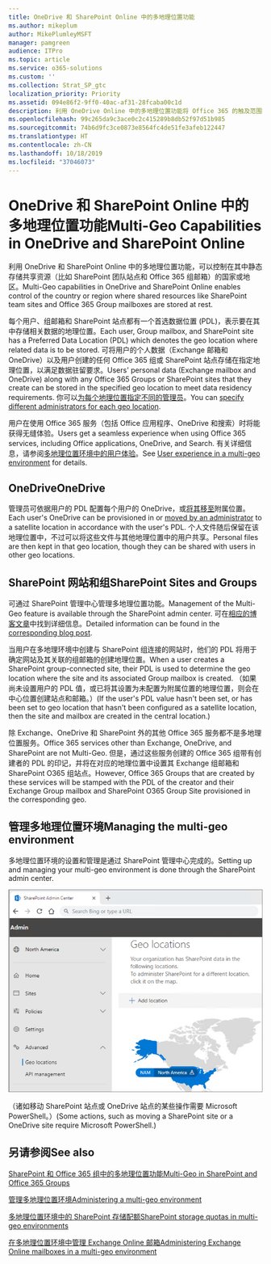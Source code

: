 ```yaml
---
title: OneDrive 和 SharePoint Online 中的多地理位置功能
ms.author: mikeplum
author: MikePlumleyMSFT
manager: pamgreen
audience: ITPro
ms.topic: article
ms.service: o365-solutions
ms.custom: ''
ms.collection: Strat_SP_gtc
localization_priority: Priority
ms.assetid: 094e86f2-9ff0-40ac-af31-28fcaba00c1d
description: 利用 OneDrive Online 中的多地理位置功能将 Office 365 的触及范围扩展到多个地理区域。
ms.openlocfilehash: 99c265da9c3ace0c2c415289b8db52f97d51b985
ms.sourcegitcommit: 74b6d9fc3ce0873e8564fc4de51fe3afeb122447
ms.translationtype: HT
ms.contentlocale: zh-CN
ms.lasthandoff: 10/18/2019
ms.locfileid: "37046073"
---
```

# <a name="multi-geo-capabilities-in-onedrive-and-sharepoint-online"></a><span data-ttu-id="eaf68-103">OneDrive 和 SharePoint Online 中的多地理位置功能</span><span class="sxs-lookup"><span data-stu-id="eaf68-103">Multi-Geo Capabilities in OneDrive and SharePoint Online</span></span>

<span data-ttu-id="eaf68-104">利用 OneDrive 和 SharePoint Online 中的多地理位置功能，可以控制在其中静态存储共享资源（比如 SharePoint 团队站点和 Office 365 组邮箱）的国家或地区。</span><span class="sxs-lookup"><span data-stu-id="eaf68-104">Multi-Geo capabilities in OneDrive and SharePoint Online enables control of the country or region where shared resources like SharePoint team sites and Office 365 Group mailboxes are stored at rest.</span></span>

<span data-ttu-id="eaf68-105">每个用户、组邮箱和 SharePoint 站点都有一个首选数据位置 (PDL)，表示要在其中存储相关数据的地理位置。</span><span class="sxs-lookup"><span data-stu-id="eaf68-105">Each user, Group mailbox, and SharePoint site has a Preferred Data Location (PDL) which denotes the geo location where related data is to be stored.</span></span> <span data-ttu-id="eaf68-106">可将用户的个人数据（Exchange 邮箱和 OneDrive）以及用户创建的任何 Office 365 组或 SharePoint 站点存储在指定地理位置，以满足数据驻留要求。</span><span class="sxs-lookup"><span data-stu-id="eaf68-106">Users' personal data (Exchange mailbox and OneDrive) along with any Office 365 Groups or SharePoint sites that they create can be stored in the specified geo location to meet data residency requirements.</span></span> <span data-ttu-id="eaf68-107">你可以[为每个地理位置指定不同的管理员](add-a-sharepoint-geo-admin.md)。</span><span class="sxs-lookup"><span data-stu-id="eaf68-107">You can [specify different administrators for each geo location](add-a-sharepoint-geo-admin.md).</span></span>

<span data-ttu-id="eaf68-108">用户在使用 Office 365 服务（包括 Office 应用程序、OneDrive 和搜索）时将能获得无缝体验。</span><span class="sxs-lookup"><span data-stu-id="eaf68-108">Users get a seamless experience when using Office 365 services, including Office applications, OneDrive, and Search.</span></span> <span data-ttu-id="eaf68-109">有关详细信息，请参阅[多地理位置环境中的用户体验](multi-geo-user-experience.md)。</span><span class="sxs-lookup"><span data-stu-id="eaf68-109">See [User experience in a multi-geo environment](multi-geo-user-experience.md) for details.</span></span>

## <a name="onedrive"></a><span data-ttu-id="eaf68-110">OneDrive</span><span class="sxs-lookup"><span data-stu-id="eaf68-110">OneDrive</span></span>

<span data-ttu-id="eaf68-111">管理员可依据用户的 PDL 配置每个用户的 OneDrive，或[将其移至](move-onedrive-between-geo-locations.md)附属位置。</span><span class="sxs-lookup"><span data-stu-id="eaf68-111">Each user's OneDrive can be provisioned in or [moved by an administrator](move-onedrive-between-geo-locations.md) to a satellite location in accordance with the user's PDL.</span></span> <span data-ttu-id="eaf68-112">个人文件随后保留在该地理位置中，不过可以将这些文件与其他地理位置中的用户共享。</span><span class="sxs-lookup"><span data-stu-id="eaf68-112">Personal files are then kept in that geo location, though they can be shared with users in other geo locations.</span></span>

## <a name="sharepoint-sites-and-groups"></a><span data-ttu-id="eaf68-113">SharePoint 网站和组</span><span class="sxs-lookup"><span data-stu-id="eaf68-113">SharePoint Sites and Groups</span></span>

<span data-ttu-id="eaf68-114">可通过 SharePoint 管理中心管理多地理位置功能。</span><span class="sxs-lookup"><span data-stu-id="eaf68-114">Management of the Multi-Geo feature is available through the SharePoint admin center.</span></span> <span data-ttu-id="eaf68-115">可在[相应的博客文章](https://techcommunity.microsoft.com/t5/Office-365-Blog/Now-available-Multi-Geo-in-SharePoint-and-Office-365-Groups/ba-p/263302)中找到详细信息。</span><span class="sxs-lookup"><span data-stu-id="eaf68-115">Detailed information can be found in the [corresponding blog post](https://techcommunity.microsoft.com/t5/Office-365-Blog/Now-available-Multi-Geo-in-SharePoint-and-Office-365-Groups/ba-p/263302).</span></span>

<span data-ttu-id="eaf68-116">当用户在多地理环境中创建与 SharePoint 组连接的网站时，他们的 PDL 将用于确定网站及其关联的组邮箱的创建地理位置。</span><span class="sxs-lookup"><span data-stu-id="eaf68-116">When a user creates a SharePoint group-connected site, their PDL is used to determine the geo location where the site and its associated Group mailbox is created.</span></span> <span data-ttu-id="eaf68-117">（如果尚未设置用户的 PDL 值，或已将其设置为未配置为附属位置的地理位置，则会在中心位置创建站点和邮箱。）</span><span class="sxs-lookup"><span data-stu-id="eaf68-117">(If the user's PDL value hasn't been set, or has been set to geo location that hasn't been configured as a satellite location, then the site and mailbox are created in the central location.)</span></span>

<span data-ttu-id="eaf68-118">除 Exchange、OneDrive 和 SharePoint 外的其他 Office 365 服务都不是多地理位置服务。</span><span class="sxs-lookup"><span data-stu-id="eaf68-118">Office 365 services other than Exchange, OneDrive, and SharePoint are not Multi-Geo.</span></span> <span data-ttu-id="eaf68-119">但是，通过这些服务创建的 Office 365 组带有创建者的 PDL 的印记，并将在对应的地理位置中设置其 Exchange 组邮箱和 SharePoint O365 组站点。</span><span class="sxs-lookup"><span data-stu-id="eaf68-119">However, Office 365 Groups that are created by these services will be stamped with the PDL of the creator and their Exchange Group mailbox and SharePoint O365 Group Site provisioned in the corresponding geo.</span></span> 

## <a name="managing-the-multi-geo-environment"></a><span data-ttu-id="eaf68-120">管理多地理位置环境</span><span class="sxs-lookup"><span data-stu-id="eaf68-120">Managing the multi-geo environment</span></span>

<span data-ttu-id="eaf68-121">多地理位置环境的设置和管理是通过 SharePoint 管理中心完成的。</span><span class="sxs-lookup"><span data-stu-id="eaf68-121">Setting up and managing your multi-geo environment is done through the SharePoint admin center.</span></span> 

![SharePoint 管理中心中地理位置页面的屏幕截图](media/sharepoint-multi-geo-admin-center.png)

<span data-ttu-id="eaf68-123">（诸如移动 SharePoint 站点或 OneDrive 站点的某些操作需要 Microsoft PowerShell。）</span><span class="sxs-lookup"><span data-stu-id="eaf68-123">(Some actions, such as moving a SharePoint site or a OneDrive site require Microsoft PowerShell.)</span></span>

## <a name="see-also"></a><span data-ttu-id="eaf68-124">另请参阅</span><span class="sxs-lookup"><span data-stu-id="eaf68-124">See also</span></span>

[<span data-ttu-id="eaf68-125">SharePoint 和 Office 365 组中的多地理位置功能</span><span class="sxs-lookup"><span data-stu-id="eaf68-125">Multi-Geo in SharePoint and Office 365 Groups</span></span>](https://techcommunity.microsoft.com/t5/Office-365-Blog/Now-available-Multi-Geo-in-SharePoint-and-Office-365-Groups/ba-p/263302)

[<span data-ttu-id="eaf68-126">管理多地理位置环境</span><span class="sxs-lookup"><span data-stu-id="eaf68-126">Administering a multi-geo environment</span></span>](administering-a-multi-geo-environment.md)

[<span data-ttu-id="eaf68-127">多地理位置环境中的 SharePoint 存储配额</span><span class="sxs-lookup"><span data-stu-id="eaf68-127">SharePoint storage quotas in multi-geo environments</span></span>](sharepoint-multi-geo-storage-quota.md)

[<span data-ttu-id="eaf68-128">在多地理位置环境中管理 Exchange Online 邮箱</span><span class="sxs-lookup"><span data-stu-id="eaf68-128">Administering Exchange Online mailboxes in a multi-geo environment</span></span>](administering-exchange-online-multi-geo.md)
